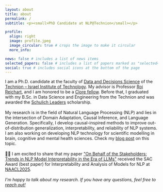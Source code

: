 ```yaml
---
layout: about
title: about
permalink: /
subtitle: <p><small>PhD Candidate at NLP@Technion</small></p>

profile:
  align: right
  image: profile.jpeg
  image_circular: true # crops the image to make it circular
  more_info: 

news: false # includes a list of news items
selected_papers: false # includes a list of papers marked as "selected={true}"
social: true # includes social icons at the bottom of the page
---
```


I am a Ph.D. candidate at the faculty of [Data and Decisions Science](http://dds.technion.ac.il/) of the [Technion – Israel Institute of Technology](http://www.technion.ac.il/). My advisor is Professor [Roi Reichart](https://ie.technion.ac.il/~roiri/), and I am honored to be a [Clore fellow](https://clorefoundation.org.il/clore-scholars-programme/). Before that, I graduated with my B.Sc. in Data Science and Engineering from the Technion and was awarded the [Schulich Leaders](https://schulichleaders.com/) scholarship.
<br><br>
My research is in the field of Natural Language Processing (NLP) and lies in the intersection of Domain Adaptation, Causal Inference, and Language Generation. Specifically, I develop causal-inspired methods to improve out-of-distribution generalization, interpretability, and reliability of NLP systems. I am also working on developing NLP technology for scientific modelling in  brain, cognitive and mental health sciences.
Check my [blog post](/blog/2024/nlp4science/) on this topic.
<br><br>
📣🤩 I am excited to share that my paper ["On Behalf of the Stakeholders: Trends in NLP Model Interpretability in the Era of LLMs"](https://aclanthology.org/2025.naacl-long.29/) received the SAC Award (best paper) for Interpretability and Analysis of Models for NLP at [NAACL2025](https://2025.naacl.org/blog/best-papers/).
<br><br>
*I'm happy to talk about my research. If you have any questions, feel free to [reach out!](mailto:nitay@campus.technion.ac.il)*